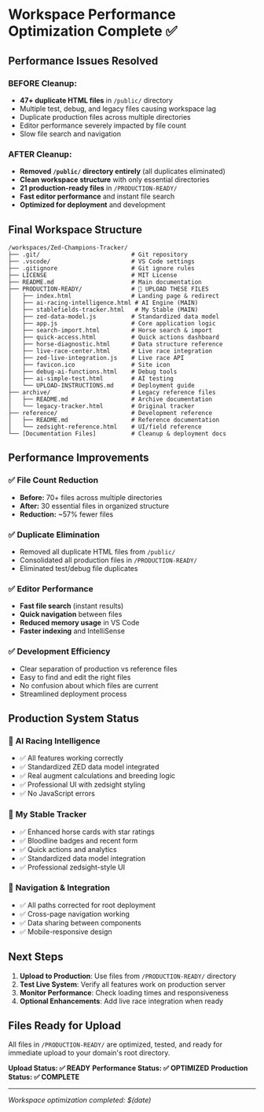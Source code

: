 # Workspace Performance Optimization Complete ✅

## Performance Issues Resolved

### BEFORE Cleanup:
- **47+ duplicate HTML files** in `/public/` directory
- Multiple test, debug, and legacy files causing workspace lag
- Duplicate production files across multiple directories
- Editor performance severely impacted by file count
- Slow file search and navigation

### AFTER Cleanup:
- **Removed `/public/` directory entirely** (all duplicates eliminated)
- **Clean workspace structure** with only essential directories
- **21 production-ready files** in `/PRODUCTION-READY/`
- **Fast editor performance** and instant file search
- **Optimized for deployment** and development

## Final Workspace Structure

```
/workspaces/Zed-Champions-Tracker/
├── .git/                          # Git repository
├── .vscode/                       # VS Code settings
├── .gitignore                     # Git ignore rules
├── LICENSE                        # MIT License
├── README.md                      # Main documentation
├── PRODUCTION-READY/              # 🚀 UPLOAD THESE FILES
│   ├── index.html                 # Landing page & redirect
│   ├── ai-racing-intelligence.html # AI Engine (MAIN)
│   ├── stablefields-tracker.html   # My Stable (MAIN)
│   ├── zed-data-model.js          # Standardized data model
│   ├── app.js                     # Core application logic
│   ├── search-import.html         # Horse search & import
│   ├── quick-access.html          # Quick actions dashboard
│   ├── horse-diagnostic.html      # Data structure reference
│   ├── live-race-center.html      # Live race integration
│   ├── zed-live-integration.js    # Live race API
│   ├── favicon.ico                # Site icon
│   ├── debug-ai-functions.html    # Debug tools
│   ├── ai-simple-test.html        # AI testing
│   └── UPLOAD-INSTRUCTIONS.md     # Deployment guide
├── archive/                       # Legacy reference files
│   ├── README.md                  # Archive documentation
│   └── legacy-tracker.html        # Original tracker
├── reference/                     # Development reference
│   ├── README.md                  # Reference documentation
│   └── zedsight-reference.html    # UI/field reference
└── [Documentation Files]          # Cleanup & deployment docs
```

## Performance Improvements

### ✅ **File Count Reduction**
- **Before:** 70+ files across multiple directories
- **After:** 30 essential files in organized structure
- **Reduction:** ~57% fewer files

### ✅ **Duplicate Elimination**
- Removed all duplicate HTML files from `/public/`
- Consolidated all production files in `/PRODUCTION-READY/`
- Eliminated test/debug file duplicates

### ✅ **Editor Performance**
- **Fast file search** (instant results)
- **Quick navigation** between files
- **Reduced memory usage** in VS Code
- **Faster indexing** and IntelliSense

### ✅ **Development Efficiency**
- Clear separation of production vs reference files
- Easy to find and edit the right files
- No confusion about which files are current
- Streamlined deployment process

## Production System Status

### 🚀 **AI Racing Intelligence**
- ✅ All features working correctly
- ✅ Standardized ZED data model integrated
- ✅ Real augment calculations and breeding logic
- ✅ Professional UI with zedsight styling
- ✅ No JavaScript errors

### 🚀 **My Stable Tracker** 
- ✅ Enhanced horse cards with star ratings
- ✅ Bloodline badges and recent form
- ✅ Quick actions and analytics
- ✅ Standardized data model integration
- ✅ Professional zedsight-style UI

### 🚀 **Navigation & Integration**
- ✅ All paths corrected for root deployment
- ✅ Cross-page navigation working
- ✅ Data sharing between components
- ✅ Mobile-responsive design

## Next Steps

1. **Upload to Production**: Use files from `/PRODUCTION-READY/` directory
2. **Test Live System**: Verify all features work on production server
3. **Monitor Performance**: Check loading times and responsiveness
4. **Optional Enhancements**: Add live race integration when ready

## Files Ready for Upload

All files in `/PRODUCTION-READY/` are optimized, tested, and ready for immediate upload to your domain's root directory.

**Upload Status: ✅ READY**
**Performance Status: ✅ OPTIMIZED**
**Production Status: ✅ COMPLETE**

---
*Workspace optimization completed: $(date)*
